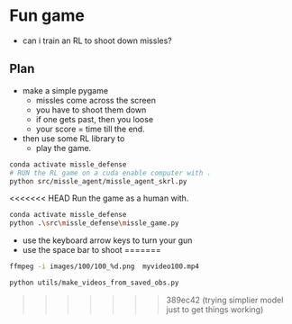# Fun game

* can i train an RL to shoot down missles?

## Plan

* make a simple pygame
  * missles come across the screen
  * you have to shoot them down
  * if one gets past, then you loose
  * your score = time till the end.
* then use some RL library to
  * play the game.

```bash
conda activate missle_defense
# RUN the RL game on a cuda enable computer with . 
python src/missle_agent/missle_agent_skrl.py 
```

<<<<<<< HEAD
Run the game as a human with.

```bash
conda activate missle_defense
python .\src\missle_defense\missle_game.py
```

* use the keyboard arrow keys to turn your gun
* use the space bar to shoot
=======
```bash
ffmpeg -i images/100/100_%d.png  myvideo100.mp4

python utils/make_videos_from_saved_obs.py  

```
>>>>>>> 389ec42 (trying simplier model just to get things working)
